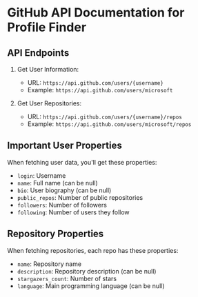 # GitHub API Documentation for Profile Finder

## API Endpoints

1. Get User Information:

   - URL: `https://api.github.com/users/{username}`
   - Example: `https://api.github.com/users/microsoft`

2. Get User Repositories:
   - URL: `https://api.github.com/users/{username}/repos`
   - Example: `https://api.github.com/users/microsoft/repos`

## Important User Properties

When fetching user data, you'll get these properties:

- `login`: Username
- `name`: Full name (can be null)
- `bio`: User biography (can be null)
- `public_repos`: Number of public repositories
- `followers`: Number of followers
- `following`: Number of users they follow

## Repository Properties

When fetching repositories, each repo has these properties:

- `name`: Repository name
- `description`: Repository description (can be null)
- `stargazers_count`: Number of stars
- `language`: Main programming language (can be null)

